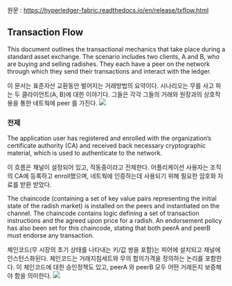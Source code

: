 원문 : https://hyperledger-fabric.readthedocs.io/en/release/txflow.html

## Transaction Flow

This document outlines the transactional mechanics that take place during a standard asset exchange. The scenario includes two clients, A and B, who are buying and selling radishes. They each have a peer on the network through which they send their transactions and interact with the ledger.

이 문서는 표준자산 교환동안 벌어지는 거래방법의 요약이다. 시나리오는 무를 사고 파는 두 클라이언트(A, B)에 대한 이야기다. 그들은 각각 그들의 거래와 원장과의 상호작용을 통한 네트웍에 peer 를 가진다.
![](https://github.com/aimmvp/BlockChain/blob/master/tf1.png)

### 전제
The application user has registered and enrolled with the organization’s certificate authority (CA) and received back necessary cryptographic material, which is used to authenticate to the network.

이 흐름은 채널이 설정되어 있고, 작동중이라고 전제한다. 어플리케이션 사용자는 조직의 CA에 등록하고 enroll했으며, 네트웍에 인증하는데 사용되기 위해 필요한 암호화 자료를 받환 받았다. 

The chaincode (containing a set of key value pairs representing the initial state of the radish market) is installed on the peers and instantiated on the channel. The chaincode contains logic defining a set of transaction instructions and the agreed upon price for a radish. An endorsement policy has also been set for this chaincode, stating that both peerA and peerB must endorse any transaction.

체인코드(무 시장의 초기 상태를 나타내는 키/값 쌍을 포함)는 피어에 설치되고 채널에 인스턴스화된다. 체인코드는 거래지침세트와 무의 합의가격을 정의하는 논리를 포함한다. 이 체인코드에 대한 승인정책도 있고, peerA 와 peerB 모두 어떤 거래든지 보증해야 함을 의미한다.
![](https://github.com/aimmvp/BlockChain/blob/master/tf2.png)
